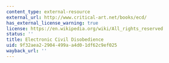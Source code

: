 ```yaml
---
content_type: external-resource
external_url: http://www.critical-art.net/books/ecd/
has_external_license_warning: true
license: https://en.wikipedia.org/wiki/All_rights_reserved
status: ''
title: Electronic Civil Disobedience
uid: 9f32aea2-2904-499a-a4d0-1df62c9ef025
wayback_url: ''
---
```


